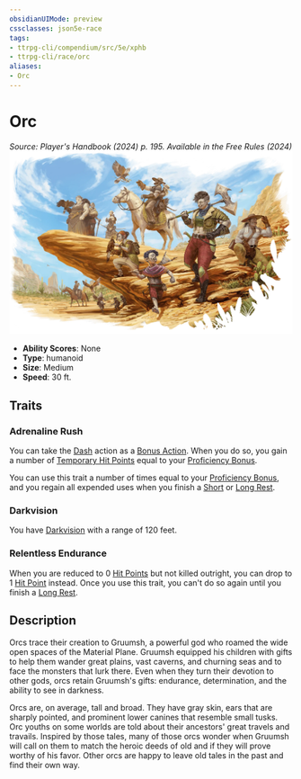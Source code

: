 ```yaml
---
obsidianUIMode: preview
cssclasses: json5e-race
tags:
- ttrpg-cli/compendium/src/5e/xphb
- ttrpg-cli/race/orc
aliases:
- Orc
---
```

# Orc
*Source: Player's Handbook (2024) p. 195. Available in the Free Rules (2024)*  
![](Інструменти%20ДМ/CLI/races/img/orc.webp#right)

- **Ability Scores**: None
- **Type**: humanoid
- **Size**: Medium
- **Speed**: 30 ft.

## Traits

### Adrenaline Rush

You can take the [Dash](Інструменти%20ДМ/CLI/rules/actions.md#Dash) action as a [Bonus Action](Інструменти%20ДМ/CLI/rules/variant-rules/bonus-action-xphb.md). When you do so, you gain a number of [Temporary Hit Points](Інструменти%20ДМ/CLI/rules/variant-rules/temporary-hit-points-xphb.md) equal to your [Proficiency Bonus](Інструменти%20ДМ/CLI/rules/variant-rules/proficiency-xphb.md).

You can use this trait a number of times equal to your [Proficiency Bonus](Інструменти%20ДМ/CLI/rules/variant-rules/proficiency-xphb.md), and you regain all expended uses when you finish a [Short](Інструменти%20ДМ/CLI/rules/variant-rules/short-rest-xphb.md) or [Long Rest](Інструменти%20ДМ/CLI/rules/variant-rules/long-rest-xphb.md).

### Darkvision

You have [Darkvision](Інструменти%20ДМ/CLI/rules/senses.md#Darkvision) with a range of 120 feet.

### Relentless Endurance

When you are reduced to 0 [Hit Points](Інструменти%20ДМ/CLI/rules/variant-rules/hit-points-xphb.md) but not killed outright, you can drop to 1 [Hit Point](Інструменти%20ДМ/CLI/rules/variant-rules/hit-points-xphb.md) instead. Once you use this trait, you can't do so again until you finish a [Long Rest](Інструменти%20ДМ/CLI/rules/variant-rules/long-rest-xphb.md).

## Description

Orcs trace their creation to Gruumsh, a powerful god who roamed the wide open spaces of the Material Plane. Gruumsh equipped his children with gifts to help them wander great plains, vast caverns, and churning seas and to face the monsters that lurk there. Even when they turn their devotion to other gods, orcs retain Gruumsh's gifts: endurance, determination, and the ability to see in darkness.

Orcs are, on average, tall and broad. They have gray skin, ears that are sharply pointed, and prominent lower canines that resemble small tusks. Orc youths on some worlds are told about their ancestors' great travels and travails. Inspired by those tales, many of those orcs wonder when Gruumsh will call on them to match the heroic deeds of old and if they will prove worthy of his favor. Other orcs are happy to leave old tales in the past and find their own way.